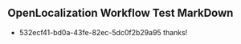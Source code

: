 ## OpenLocalization Workflow Test MarkDown
* 532ecf41-bd0a-43fe-82ec-5dc0f2b29a95 thanks!

<!--HONumber=Jul16_HO5-->


